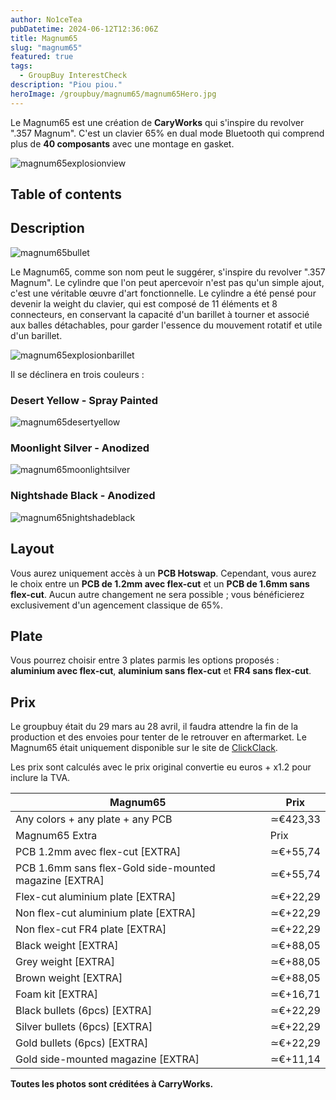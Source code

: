 ```yaml
---
author: No1ceTea
pubDatetime: 2024-06-12T12:36:06Z
title: Magnum65
slug: "magnum65"
featured: true
tags:
  - GroupBuy InterestCheck
description: "Piou piou."
heroImage: /groupbuy/magnum65/magnum65Hero.jpg
---
```


Le Magnum65 est une création de **CaryWorks** qui s'inspire du revolver ".357 Magnum". C'est un clavier 65% en dual mode Bluetooth qui comprend plus de **40 composants** avec une montage en gasket.

![magnum65explosionview](/groupbuy/magnum65/magnum65explosionview.jpg)

## Table of contents

## Description

![magnum65bullet](/groupbuy/magnum65/magnum65bullet.jpg)

Le Magnum65, comme son nom peut le suggérer, s'inspire du revolver ".357 Magnum". Le cylindre que l'on peut apercevoir n'est pas qu'un simple ajout, c'est une véritable œuvre d'art fonctionnelle. Le cylindre a été pensé pour devenir la weight du clavier, qui est composé de 11 éléments et 8 connecteurs, en conservant la capacité d'un barillet à tourner et associé aux balles détachables, pour garder l'essence du mouvement rotatif et utile d'un barillet.

![magnum65explosionbarillet](/groupbuy/magnum65/magnum65explosionbarillet.jpg)

Il se déclinera en trois couleurs :

### Desert Yellow - Spray Painted

![magnum65desertyellow](/groupbuy/magnum65/magnum65desertyellow.png)

### Moonlight Silver - Anodized

![magnum65moonlightsilver](/groupbuy/magnum65/magnum65moonlightsilver.png)

### Nightshade Black - Anodized

![magnum65nightshadeblack](/groupbuy/magnum65/magnum65nightshadeblack.jpg)

## Layout

Vous aurez uniquement accès à un **PCB Hotswap**. Cependant, vous aurez le choix entre un **PCB de 1.2mm avec flex-cut** et un **PCB de 1.6mm sans flex-cut**. Aucun autre changement ne sera possible ; vous bénéficierez exclusivement d'un agencement classique de 65%.

## Plate

Vous pourrez choisir entre 3 plates parmis les options proposés : **aluminium avec flex-cut**, **aluminium sans flex-cut** et **FR4 sans flex-cut**.

## Prix

Le groupbuy était du 29 mars au 28 avril, il faudra attendre la fin de la production et des envoies pour tenter de le retrouver en aftermarket. Le Magnum65 était uniquement disponible sur le site de [ClickClack](https://clickclack.io/products/group-buy-cary-works-magnum-65).

Les prix sont calculés avec le prix original convertie eu euros + x1.2 pour inclure la TVA.

| Magnum65                                               | Prix     |
| ------------------------------------------------------ | -------- |
| Any colors + any plate + any PCB                       | ≃€423,33 |
| Magnum65 Extra                                         | Prix     |
| PCB 1.2mm avec flex-cut [EXTRA]                        | ≃€+55,74 |
| PCB 1.6mm sans flex-Gold side-mounted magazine [EXTRA] | ≃€+55,74 |
| Flex-cut aluminium plate [EXTRA]                       | ≃€+22,29 |
| Non flex-cut aluminium plate [EXTRA]                   | ≃€+22,29 |
| Non flex-cut FR4 plate [EXTRA]                         | ≃€+22,29 |
| Black weight [EXTRA]                                   | ≃€+88,05 |
| Grey weight [EXTRA]                                    | ≃€+88,05 |
| Brown weight [EXTRA]                                   | ≃€+88,05 |
| Foam kit [EXTRA]                                       | ≃€+16,71 |
| Black bullets (6pcs) [EXTRA]                           | ≃€+22,29 |
| Silver bullets (6pcs) [EXTRA]                          | ≃€+22,29 |
| Gold bullets (6pcs) [EXTRA]                            | ≃€+22,29 |
| Gold side-mounted magazine [EXTRA]                     | ≃€+11,14 |

**Toutes les photos sont créditées à CarryWorks.**
